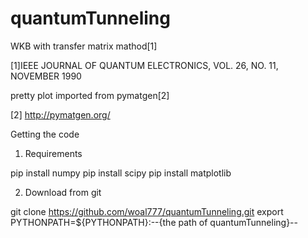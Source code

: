 # quantumTunneling
WKB with transfer matrix mathod[1]

[1]IEEE JOURNAL OF QUANTUM ELECTRONICS, VOL. 26, NO. 11, NOVEMBER 1990

pretty plot imported from pymatgen[2]

[2] http://pymatgen.org/

Getting the code

1. Requirements

  pip install numpy
  pip install scipy
  pip install matplotlib

2. Download from git

  git clone https://github.com/woal777/quantumTunneling.git
  export PYTHONPATH=${PYTHONPATH}:--{the path of quantumTunneling}--
